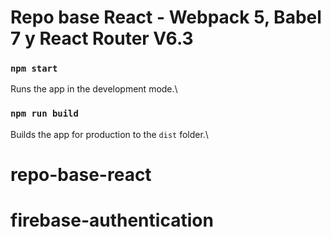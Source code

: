 # Repo base React - Webpack 5, Babel 7 y React Router V6.3


### `npm start`

Runs the app in the development mode.\

### `npm run build`

Builds the app for production to the `dist` folder.\

# repo-base-react
# firebase-authentication
